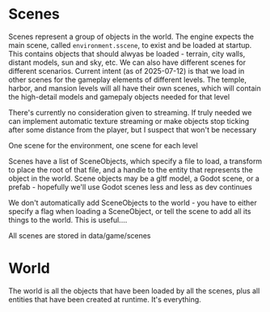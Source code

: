 # Scenes

Scenes represent a group of objects in the world. The engine expects the main scene, called `environment.sscene`, to exist and be loaded at startup. This contains objects that should alwyas be loaded - terrain, city walls, distant models, sun and sky, etc. We can also have different scenes for different scenarios. Current intent (as of 2025-07-12) is that we load in other scenes for the gameplay elements of different levels. The temple, harbor, and mansion levels will all have their own scenes, which will contain the high-detail models and gamepaly objects needed for that level

There's currently no consideration given to streaming. If truly needed we can implement automatic texture streaming or make objects stop ticking after some distance from the player, but I suspect that won't be necessary

One scene for the environment, one scene for each level

Scenes have a list of SceneObjects, which specify a file to load, a transform to place the root of that file, and a handle to the entity that represents the object in the world. Scene objects may be a gltf model, a Godot scene, or a prefab - hopefully we'll use Godot scenes less and less as dev continues

We don't automatically add SceneObjects to the world - you have to either specify a flag when loading a SceneObject, or tell the scene to add all its things to the world. This is useful....

All scenes are stored in data/game/scenes

# World 

The world is all the objects that have been loaded by all the scenes, plus all entities that have been created at runtime. It's everything. 
